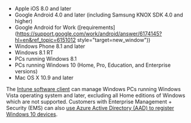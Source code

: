 
  - Apple iOS 8.0 and later
  - Google Android 4.0 and later (including Samsung KNOX SDK 4.0 and higher)
  - Google Android for Work ([requirements](https://support.google.com/work/android/answer/6174145?hl=en&ref_topic=6151012 style="target=new_window"))
  - Windows Phone 8.1 and later
  - Windows 8.1 RT
  - PCs running Windows 8.1
  - PCs running Windows 10 (Home, Pro, Education, and Enterprise versions)
  - Mac OS X 10.9 and later

The [Intune software client](/intune/deploy-use/manage-windows-pcs-with-microsoft-intune) can manage Windows PCs running Windows Vista operating system and later, excluding all Home editions of Windows which are not supported.  Customers with Enterprise Management + Security (EMS) can also [use Azure Active Directory (AAD) to register Windows 10 devices](set-up-windows-device-management-with-microsoft-intune.md#azure-active-directory-enrollment).
